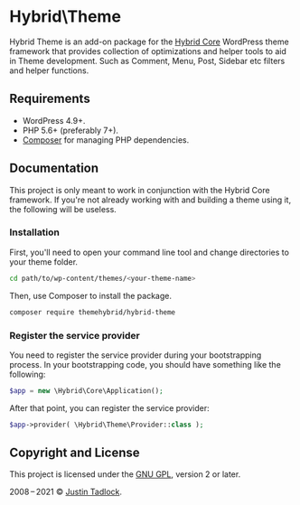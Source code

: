 # Hybrid\\Theme

Hybrid Theme is an add-on package for the [Hybrid Core](https://github.com/themehybrid/hybrid-core) WordPress theme framework that provides collection of optimizations and helper tools to aid in Theme development. Such as Comment, Menu, Post, Sidebar etc filters and helper functions.

## Requirements

* WordPress 4.9+.
* PHP 5.6+ (preferably 7+).
* [Composer](https://getcomposer.org/) for managing PHP dependencies.

## Documentation

This project is only meant to work in conjunction with the Hybrid Core framework.  If you're not already working with and building a theme using it, the following will be useless.

### Installation

First, you'll need to open your command line tool and change directories to your theme folder.

```bash
cd path/to/wp-content/themes/<your-theme-name>
```

Then, use Composer to install the package.

```bash
composer require themehybrid/hybrid-theme
```

### Register the service provider

You need to register the service provider during your bootstrapping process.  In your bootstrapping code, you should have something like the following:

```php
$app = new \Hybrid\Core\Application();
```

After that point, you can register the service provider:

```php
$app->provider( \Hybrid\Theme\Provider::class );
```

## Copyright and License

This project is licensed under the [GNU GPL](http://www.gnu.org/licenses/old-licenses/gpl-2.0.html), version 2 or later.

2008&thinsp;&ndash;&thinsp;2021 &copy; [Justin Tadlock](https://themehybrid.com).
